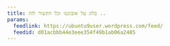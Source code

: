 ```yaml
---
title: בלוג על אובונטו וכל הקשור לזה ..
params:
  feedlink: https://ubuntu9user.wordpress.com/feed/
  feedid: d01acbbb44e3eee354f49b1ab06a2485
---
```

